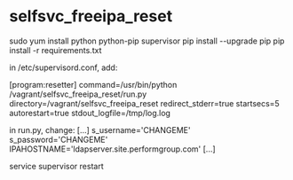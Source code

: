 # selfsvc_freeipa_reset

sudo yum install python python-pip supervisor
pip install --upgrade pip
pip install -r requirements.txt


in /etc/supervisord.conf, add:

[program:resetter]
command=/usr/bin/python /vagrant/selfsvc_freeipa_reset/run.py
directory=/vagrant/selfsvc_freeipa_reset
redirect_stderr=true
startsecs=5
autorestart=true
stdout_logfile=/tmp/log.log


in run.py, change:
[...]
s_username='CHANGEME'
s_password='CHANGEME'
IPAHOSTNAME='ldapserver.site.performgroup.com'
[...]

service supervisor restart
